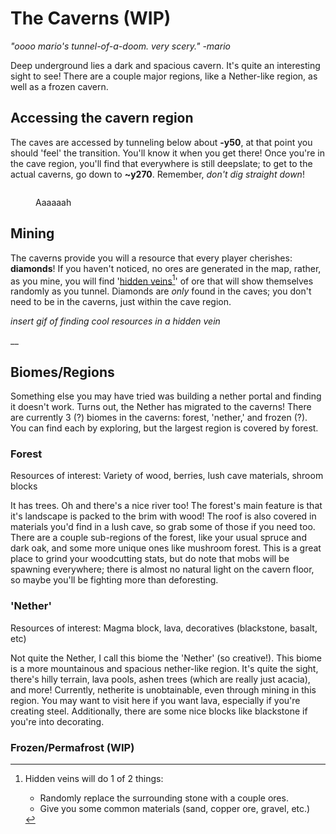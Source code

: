 # The Caverns (WIP)

_"oooo mario's tunnel-of-a-doom. very scery." -mario_

Deep underground lies a dark and spacious cavern. It's quite an interesting sight to see! There are a couple major regions, like a Nether-like region, as well as a frozen cavern.

## Accessing the cavern region

The caves are accessed by tunneling below about **-y50**, at that point you should 'feel' the transition. You'll know it when you get there! Once you're in the cave region, you'll find that everywhere is still deepslate; to get to the actual caverns, go down to **\~y270**. Remember, _don't dig straight down_!

<figure><img src="../../.gitbook/assets/whoopsie.gif" alt=""><figcaption><p>Aaaaaah</p></figcaption></figure>

## Mining

The caverns provide you will a resource that every player cherishes: **diamonds**! If you haven't noticed, no ores are generated in the map, rather, as you mine, you will find '[hidden veins](#user-content-fn-1)[^1]' of ore that will show themselves randomly as you tunnel. Diamonds are _only_ found in the caves; you don't need to be in the caverns, just within the cave region.&#x20;

_insert gif of finding cool resources in a hidden vein_

__

## Biomes/Regions

Something else you may have tried was building a nether portal and finding it doesn't work. Turns out, the Nether has migrated to the caverns! There are currently 3 (?) biomes in the caverns: forest, 'nether,' and frozen (?). You can find each by exploring, but the largest region is covered by forest.

### Forest

Resources of interest: Variety of wood, berries, lush cave materials, shroom blocks

It has trees. Oh and there's a nice river too! The forest's main feature is that it's landscape is packed to the brim with wood! The roof is also covered in materials you'd find in a lush cave, so grab some of those if you need too. There are a couple sub-regions of the forest, like your usual spruce and dark oak, and some more unique ones like mushroom forest. This is a great place to grind your woodcutting stats, but do note that mobs will be spawning everywhere; there is almost no natural light on the cavern floor, so maybe you'll be fighting more than deforesting.&#x20;

### 'Nether'

Resources of interest: Magma block, lava, decoratives (blackstone, basalt, etc)

Not quite the Nether, I call this biome the 'Nether' (so creative!). This biome is a more mountainous and spacious nether-like region. It's quite the sight, there's hilly terrain, lava pools, ashen trees (which are really just acacia), and more! Currently, netherite is unobtainable, even through mining in this region. You may want to visit here if you want lava, especially if you're creating steel. Additionally, there are some nice blocks like blackstone if you're into decorating.&#x20;

### Frozen/Permafrost (WIP)





[^1]: Hidden veins will do 1 of 2 things:

    * Randomly replace the surrounding stone with a couple ores.
    * Give you some common materials (sand, copper ore, gravel, etc.)
